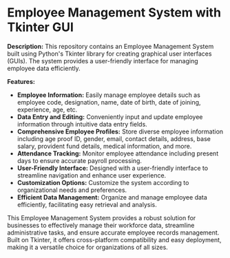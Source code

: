 # Employee Management System with Tkinter GUI

**Description:**
This repository contains an Employee Management System built using Python's Tkinter library for creating graphical user interfaces (GUIs). The system provides a user-friendly interface for managing employee data efficiently.

**Features:**
- **Employee Information:** Easily manage employee details such as employee code, designation, name, date of birth, date of joining, experience, age, etc.
- **Data Entry and Editing:** Conveniently input and update employee information through intuitive data entry fields.
- **Comprehensive Employee Profiles:** Store diverse employee information including age proof ID, gender, email, contact details, address, base salary, provident fund details, medical information, and more.
- **Attendance Tracking:** Monitor employee attendance including present days to ensure accurate payroll processing.
- **User-Friendly Interface:** Designed with a user-friendly interface to streamline navigation and enhance user experience.
- **Customization Options:** Customize the system according to organizational needs and preferences.
- **Efficient Data Management:** Organize and manage employee data efficiently, facilitating easy retrieval and analysis.

This Employee Management System provides a robust solution for businesses to effectively manage their workforce data, streamline administrative tasks, and ensure accurate employee records management. Built on Tkinter, it offers cross-platform compatibility and easy deployment, making it a versatile choice for organizations of all sizes.
